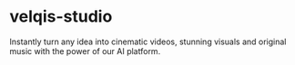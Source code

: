 # velqis-studio
Instantly turn any idea into cinematic videos, stunning visuals and original music with the power of our AI platform.
